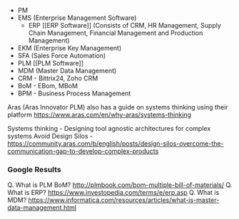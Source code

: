 - PM 
- EMS (Enterprise Management Software)
	- ERP [[ERP Software]] (Consists of CRM, HR Management, Supply Chain Management, Financial Management and Production Management)
- EKM (Enterprise Key Management)
- SFA (Sales Force Automation)
- PLM [[PLM Software]]
- MDM (Master Data Management)
- CRM - Bittrix24, Zoho CRM
- BoM - EBom, MBoM
- BPM - Business Process Management

Aras (Aras Innovator PLM) also has a guide on systems thinking using their platform
https://www.aras.com/en/why-aras/systems-thinking

Systems thinking - Designing tool agnostic architectures for complex systems
Avoid Design Silos - https://community.aras.com/b/english/posts/design-silos-overcome-the-communication-gap-to-develop-complex-products

### Google Results
Q. What is PLM BoM?
http://plmbook.com/bom-multiple-bill-of-materials/
Q. What is ERP?
https://www.investopedia.com/terms/e/erp.asp
Q. What is MDM?
https://www.informatica.com/resources/articles/what-is-master-data-management.html